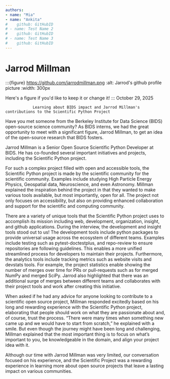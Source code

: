 ```yaml
---
authors: 
- name: "Mia"
- name: "Ankita"
#    github: GitHubID
# - name: Test Name 2
#    github: GitHubID
# - name: Test Name 3
#    github: GitHubID
---
```


# Jarrod Millman

:::{figure} https://github.com/jarrodmillman.png
:alt: Jarrod's github profile picture
:width: 300px

Here's a figure if you'd like to keep it or change it!
:::
October 29, 2025

                Learning about BIDS impact and Jarrod Millman's contributions to the Scientific Python Project

Have you met someone from the Berkeley Institute for Data Science (BIDS) open-source science community? As BIDS interns, we had the great opportunity to meet with a significant figure, Jarrod Millman, to get an idea of the open-source research that BIDS fosters. 

Jarrod Millman is a Senior Open Source Scientific Python Developer at BIDS. He has co-founded several important initiatives and projects, including the Scientific Python project. 

For such a complex project filled with open and accessible tools, the Scientific Python project is made by the scientific community for the scientific community. Examples include studying High Particle Energy Physics, Geospatial data, Neuroscience, and even Astronomy. Millman explained the inspiration behind the project in that they wanted to make various tools available, but most importantly, open for all. The project not only focuses on accessibility, but also on providing enhanced collaboration and support for the scientific and computing community. 

There are a variety of unique tools that the Scientific Python project uses to accomplish its mission including web, development, organization, insight, and github applications. During the interview, the development and insight tools stood out to us! 
The development tools include python packages to provide universal usage across the ecosystem of different teams. Examples include testing such as pytest-doctestplus, and repo-review to ensure repositories are following guidelines. This enables a more unified streamlined process for developers to maintain their projects. Furthermore, the analytics tools include tracking metrics such as website visits and devstats tools. For example, the project statistics enable showing the number of merges over time for PRs or pull-requests such as for merged NumPy and merged SciPy. Jarrod also highlighted that there was an additional surge of merges between different teams and collaborates with their project tools and work after creating this initiative. 

When asked if he had any advice for anyone looking to contribute to a scientific open source project, Millman responded excitedly based on his long and rewarding experience with the Scientific Python project, elaborating that people should work on what they are passionate about and, of course, trust the process. “There were many times when something new came up and we would have to start from scratch,” he explained with a smile. But even though the journey might have been long and challenging, Millman explained that the most important thing is to focus on what’s important to you, be knowledgeable in the domain, and align your project idea with it. 

Although our time with Jarrod Millman was very limited, our conversation focused on his experience, and the Scientific Project was a rewarding experience in learning more about open source projects that leave a lasting impact on various communities. 
